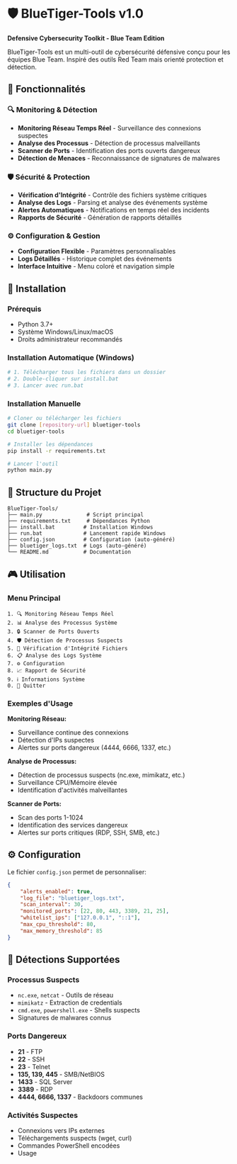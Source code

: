 # 🛡️ BlueTiger-Tools v1.0

**Defensive Cybersecurity Toolkit - Blue Team Edition**

BlueTiger-Tools est un multi-outil de cybersécurité défensive conçu pour les équipes Blue Team. Inspiré des outils Red Team mais orienté protection et détection.

## 🎯 Fonctionnalités

### 🔍 Monitoring & Détection
- **Monitoring Réseau Temps Réel** - Surveillance des connexions suspectes
- **Analyse des Processus** - Détection de processus malveillants
- **Scanner de Ports** - Identification des ports ouverts dangereux
- **Détection de Menaces** - Reconnaissance de signatures de malwares

### 🛡️ Sécurité & Protection
- **Vérification d'Intégrité** - Contrôle des fichiers système critiques
- **Analyse des Logs** - Parsing et analyse des événements système
- **Alertes Automatiques** - Notifications en temps réel des incidents
- **Rapports de Sécurité** - Génération de rapports détaillés

### ⚙️ Configuration & Gestion
- **Configuration Flexible** - Paramètres personnalisables
- **Logs Détaillés** - Historique complet des événements
- **Interface Intuitive** - Menu coloré et navigation simple

## 🚀 Installation

### Prérequis
- Python 3.7+
- Système Windows/Linux/macOS
- Droits administrateur recommandés

### Installation Automatique (Windows)
```bash
# 1. Télécharger tous les fichiers dans un dossier
# 2. Double-cliquer sur install.bat
# 3. Lancer avec run.bat
```

### Installation Manuelle
```bash
# Cloner ou télécharger les fichiers
git clone [repository-url] bluetiger-tools
cd bluetiger-tools

# Installer les dépendances
pip install -r requirements.txt

# Lancer l'outil
python main.py
```

## 📁 Structure du Projet

```
BlueTiger-Tools/
├── main.py              # Script principal
├── requirements.txt     # Dépendances Python
├── install.bat         # Installation Windows
├── run.bat             # Lancement rapide Windows
├── config.json         # Configuration (auto-généré)
├── bluetiger_logs.txt  # Logs (auto-généré)
└── README.md           # Documentation
```

## 🎮 Utilisation

### Menu Principal
```
1. 🔍 Monitoring Réseau Temps Réel
2. 📊 Analyse des Processus Système  
3. 🔒 Scanner de Ports Ouverts
4. 🛡️ Détection de Processus Suspects
5. 📁 Vérification d'Intégrité Fichiers
6. 📋 Analyse des Logs Système
7. ⚙️ Configuration
8. 📈 Rapport de Sécurité
9. ℹ️ Informations Système
0. 🚪 Quitter
```

### Exemples d'Usage

**Monitoring Réseau:**
- Surveillance continue des connexions
- Détection d'IPs suspectes
- Alertes sur ports dangereux (4444, 6666, 1337, etc.)

**Analyse de Processus:**
- Détection de processus suspects (nc.exe, mimikatz, etc.)
- Surveillance CPU/Mémoire élevée
- Identification d'activités malveillantes

**Scanner de Ports:**
- Scan des ports 1-1024
- Identification des services dangereux
- Alertes sur ports critiques (RDP, SSH, SMB, etc.)

## ⚙️ Configuration

Le fichier `config.json` permet de personnaliser:

```json
{
    "alerts_enabled": true,
    "log_file": "bluetiger_logs.txt",
    "scan_interval": 30,
    "monitored_ports": [22, 80, 443, 3389, 21, 25],
    "whitelist_ips": ["127.0.0.1", "::1"],
    "max_cpu_threshold": 80,
    "max_memory_threshold": 85
}
```

## 🚨 Détections Supportées

### Processus Suspects
- `nc.exe`, `netcat` - Outils de réseau
- `mimikatz` - Extraction de credentials
- `cmd.exe`, `powershell.exe` - Shells suspects
- Signatures de malwares connus

### Ports Dangereux
- **21** - FTP
- **22** - SSH  
- **23** - Telnet
- **135, 139, 445** - SMB/NetBIOS
- **1433** - SQL Server
- **3389** - RDP
- **4444, 6666, 1337** - Backdoors communes

### Activités Suspectes
- Connexions vers IPs externes
- Téléchargements suspects (wget, curl)
- Commandes PowerShell encodées
- Usage